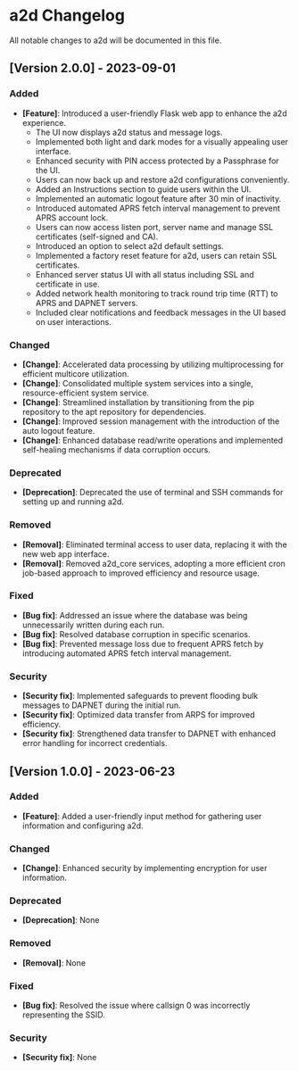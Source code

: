 # a2d Changelog

All notable changes to a2d will be documented in this file.

## [Version 2.0.0] - 2023-09-01

### Added
- **[Feature]**: Introduced a user-friendly Flask web app to enhance the a2d experience.
  - The UI now displays a2d status and message logs.
  - Implemented both light and dark modes for a visually appealing user interface.
  - Enhanced security with PIN access protected by a Passphrase for the UI.
  - Users can now back up and restore a2d configurations conveniently.
  - Added an Instructions section to guide users within the UI.
  - Implemented an automatic logout feature after 30 min of inactivity.
  - Introduced automated APRS fetch interval management to prevent APRS account lock.
  - Users can now access listen port, server name and manage SSL certificates (self-signed and CA).
  - Introduced an option to select a2d default settings.
  - Implemented a factory reset feature for a2d, users can retain SSL certificates.
  - Enhanced server status UI with all status including SSL and certificate in use.
  - Added network health monitoring to track round trip time (RTT) to APRS and DAPNET servers.
  - Included clear notifications and feedback messages in the UI based on user interactions.

### Changed
- **[Change]**: Accelerated data processing by utilizing multiprocessing for efficient multicore utilization.
- **[Change]**: Consolidated multiple system services into a single, resource-efficient system service.
- **[Change]**: Streamlined installation by transitioning from the pip repository to the apt repository for dependencies.
- **[Change]**: Improved session management with the introduction of the auto logout feature.
- **[Change]**: Enhanced database read/write operations and implemented self-healing mechanisms if data corruption occurs.

### Deprecated
- **[Deprecation]**: Deprecated the use of terminal and SSH commands for setting up and running a2d.

### Removed
- **[Removal]**: Eliminated terminal access to user data, replacing it with the new web app interface.
- **[Removal]**: Removed a2d_core services, adopting a more efficient cron job-based approach to improved efficiency and resource usage.

### Fixed
- **[Bug fix]**: Addressed an issue where the database was being unnecessarily written during each run.
- **[Bug fix]**: Resolved database corruption in specific scenarios.
- **[Bug fix]**: Prevented message loss due to frequent APRS fetch by introducing automated APRS fetch interval management.

### Security
- **[Security fix]**: Implemented safeguards to prevent flooding bulk messages to DAPNET during the initial run.
- **[Security fix]**: Optimized data transfer from ARPS for improved efficiency.
- **[Security fix]**: Strengthened data transfer to DAPNET with enhanced error handling for incorrect credentials.

## [Version 1.0.0] - 2023-06-23

### Added
- **[Feature]**: Added a user-friendly input method for gathering user information and configuring a2d.

### Changed
- **[Change]**: Enhanced security by implementing encryption for user information.

### Deprecated
- **[Deprecation]**: None

### Removed
- **[Removal]**: None

### Fixed
- **[Bug fix]**: Resolved the issue where callsign 0 was incorrectly representing the SSID.

### Security
- **[Security fix]**: None
